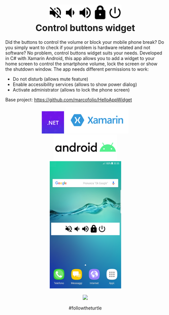 # <div align="center"><img src="https://raw.githubusercontent.com/rizlas/control-buttons-widget/master/Images/widget_prev.png" width="228" height="50" /><br />Control buttons widget</div>


Did the buttons to control the volume or block your mobile phone break? Do you simply want to check if your problem is hardware related and not software?
No problem, control buttons widget suits your needs. Developed in C# with Xamarin Android, this app allows you to add a widget to your home screen to control the smartphone volume, lock the screen or show the shutdown window.
The app needs different permissions to work:
- Do not disturb (allows mute feature)
- Enable accessibility services (allows to show power dialog)
- Activate administrator (allows to lock the phone screen)

Base project: https://github.com/marcofolio/HelloAppWidget
<br/>
<div align="center">
<img src="https://raw.githubusercontent.com/rizlas/control-buttons-widget/master/Images/microsoft_net.png" width="70" height="70" />
<img src="https://raw.githubusercontent.com/rizlas/control-buttons-widget/master/Images/xamarin.png" width="200" height="84" /><br/>
<img src="https://raw.githubusercontent.com/rizlas/control-buttons-widget/master/Images/android.png" width="200" height="81" /><br/>
<img src="https://raw.githubusercontent.com/rizlas/control-buttons-widget/master/Images/screen_sample.png" width="225" height="400" />
</div>

<br/>

<div align="center"><img src="https://avatars1.githubusercontent.com/u/8522635?s=96&v=4"/></div>
<p align="center">#followtheturtle</p>
